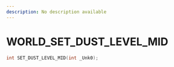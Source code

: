 ```yaml
---
description: No description available 
---
```


# WORLD\_SET_DUST_LEVEL_MID

```cpp
int SET_DUST_LEVEL_MID(int _Unk0);
```